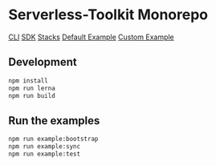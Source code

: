 # Serverless-Toolkit Monorepo

[CLI](packages/cli)
[SDK](packages/sdk)
[Stacks](packages/stacks)
[Default Example](packages/default-example)
[Custom Example](packages/custom-example)

## Development

```sh
npm install
npm run lerna
npm run build
```

## Run the examples

```sh
npm run example:bootstrap
npm run example:sync
npm run example:test
```

